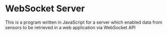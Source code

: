 # WebSocket Server  
This is a program written in JavaScript for a server which enabled data from sensors to be retrieved in a web application via WebSocket API
